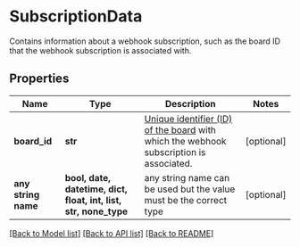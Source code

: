 # SubscriptionData

Contains information about a webhook subscription, such as the board ID that the webhook subscription is associated with.

## Properties
Name | Type | Description | Notes
------------ | ------------- | ------------- | -------------
**board_id** | **str** | [Unique identifier (ID) of the board](https://developers.miro.com/reference/board-model) with which the webhook subscription is associated. | [optional] 
**any string name** | **bool, date, datetime, dict, float, int, list, str, none_type** | any string name can be used but the value must be the correct type | [optional]

[[Back to Model list]](../README.md#documentation-for-models) [[Back to API list]](../README.md#documentation-for-api-endpoints) [[Back to README]](../README.md)


